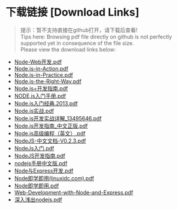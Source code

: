 # 下载链接 [Download Links]

> 提示：暂不支持直接在github打开，请下载后查看!<br>
> Tips here: Browsing pdf file directly on github is not perfectly supported yet in consequence of the file size. <br>
> Please view the download links below:

- [Node-Web开发.pdf](https://raw.githubusercontent.com/johnnynode/ebooks-nodejs/master/Node-Web开发.pdf)
- [Node.js-in-Action.pdf](https://raw.githubusercontent.com/johnnynode/ebooks-nodejs/master/Node.js-in-Action.pdf)
- [Node.js-in-Practice.pdf](https://raw.githubusercontent.com/johnnynode/ebooks-nodejs/master/Node.js-in-Practice.pdf)
- [Node.js-the-Right-Way.pdf](https://raw.githubusercontent.com/johnnynode/ebooks-nodejs/master/Node.js-the-Right-Way.pdf)
- [Node.js+开发指南.pdf](https://raw.githubusercontent.com/johnnynode/ebooks-nodejs/master/Node.js+开发指南.pdf)
- [NODE.js入门手册.pdf](https://raw.githubusercontent.com/johnnynode/ebooks-nodejs/master/NODE.js入门手册.pdf)
- [Node.js入门经典.2013.pdf](https://raw.githubusercontent.com/johnnynode/ebooks-nodejs/master/Node.js入门经典.2013.pdf)
- [Node.js实战.pdf](https://raw.githubusercontent.com/johnnynode/ebooks-nodejs/master/Node.js实战.pdf)
- [Node.js开发实战详解_13495646.pdf](https://raw.githubusercontent.com/johnnynode/ebooks-nodejs/master/Node.js开发实战详解_13495646.pdf)
- [Node.js开发指南_中文正版.pdf](https://raw.githubusercontent.com/johnnynode/ebooks-nodejs/master/Node.js开发指南_中文正版.pdf)
- [Node.js高级编程（英文）.pdf](https://raw.githubusercontent.com/johnnynode/ebooks-nodejs/master/Node.js高级编程（英文）.pdf)
- [NodeJS-中文文档-V0.2.3.pdf](https://raw.githubusercontent.com/johnnynode/ebooks-nodejs/master/NodeJS-中文文档-V0.2.3.pdf)
- [NodeJs入门.pdf](https://raw.githubusercontent.com/johnnynode/ebooks-nodejs/master/NodeJs入门.pdf)
- [NodeJS开发指南.pdf](https://raw.githubusercontent.com/johnnynode/ebooks-nodejs/master/NodeJS开发指南.pdf)
- [nodejs手册中文版.pdf](https://raw.githubusercontent.com/johnnynode/ebooks-nodejs/master/nodejs手册中文版.pdf)
- [Node与Express开发.pdf](https://raw.githubusercontent.com/johnnynode/ebooks-nodejs/master/Node与Express开发.pdf)
- [Node即学即用(linuxidc.com).pdf](https://raw.githubusercontent.com/johnnynode/ebooks-nodejs/master/Node即学即用(linuxidc.com).pdf)
- [Node即学即用.pdf](https://raw.githubusercontent.com/johnnynode/ebooks-nodejs/master/Node即学即用.pdf)
- [Web-Development-with-Node-and-Express.pdf](https://raw.githubusercontent.com/johnnynode/ebooks-nodejs/master/Web-Development-with-Node-and-Express.pdf)
- [深入浅出nodejs.pdf](https://raw.githubusercontent.com/johnnynode/ebooks-nodejs/master/深入浅出nodejs.pdf)